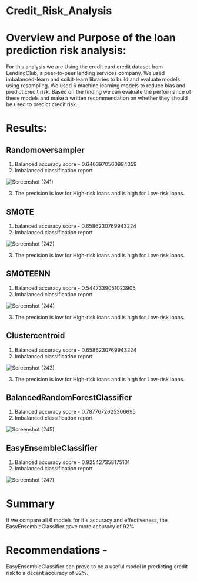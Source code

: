 # Credit_Risk_Analysis

# Overview and Purpose of the loan prediction risk analysis:
For this analysis we are Using the credit card credit dataset from LendingClub, a peer-to-peer lending services company. We used imbalanced-learn and scikit-learn libraries to build and evaluate models using resampling. We used 6 machine learning models to reduce bias and predict credit risk. Based on the finding we can evaluate the performance of these models and make a written recommendation on whether they should be used to predict credit risk.

# Results:

## Randomoversampler

1. Balanced accuracy score - 0.6463970560994359
2. Imbalanced classification report

![Screenshot (241)](https://user-images.githubusercontent.com/112904905/216099051-2919fe29-32f4-46db-9f7a-abe0ae4ce6b4.png)

3. The precision is low for High-risk loans and is high for Low-risk loans.

## SMOTE

1. balanced accuracy score - 0.6586230769943224
2. Imbalanced classification report

![Screenshot (242)](https://user-images.githubusercontent.com/112904905/216104752-f6a15db3-77ff-4a46-84f2-3e7dc2705e70.png)

3. The precision is low for High-risk loans and is high for Low-risk loans.

## SMOTEENN

1. Balanced accuracy score - 0.5447339051023905
2. Imbalanced classification report

![Screenshot (244)](https://user-images.githubusercontent.com/112904905/216105928-6e42f87e-b35c-4642-a43a-7dc150388779.png)

3. The precision is low for High-risk loans and is high for Low-risk loans.

## Clustercentroid

1. Balanced accuracy score - 0.6586230769943224
2. Imbalanced classification report

![Screenshot (243)](https://user-images.githubusercontent.com/112904905/216105400-992a132a-5c25-4dcb-9bea-d45c3b802991.png)

3. The precision is low for High-risk loans and is high for Low-risk loans.

## BalancedRandomForestClassifier 

1. Balanced accuracy score - 0.7877672625306695
2. Imbalanced classification report


![Screenshot (245)](https://user-images.githubusercontent.com/112904905/216106561-05594553-8041-46dd-be7f-4009fc6baa12.png)


## EasyEnsembleClassifier

1. Balanced accuracy score - 0.925427358175101
2. Imbalanced classification report

![Screenshot (247)](https://user-images.githubusercontent.com/112904905/216387464-1e076039-8809-4064-bf03-c4670b6f0ba4.png)


# Summary

If we compare all 6 models for it's accuracy and effectiveness, the EasyEnsembleClassifier gave more accuracy of 92%.

# Recommendations - 
EasyEnsembleClassifier can prove to be a useful model in predicting credit risk to a decent accuracy of 92%.
